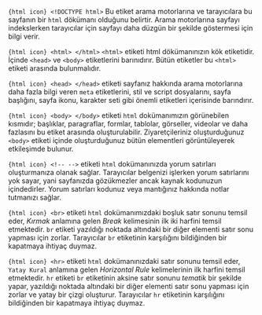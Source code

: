 `{html icon} <!DOCTYPE html>` Bu etiket arama motorlarına ve tarayıcılara bu sayfanın bir `html` dökümanı olduğunu belirtir. Arama motorlarına sayfayı indekslerken tarayıcılar için sayfayı daha düzgün bir şekilde göstermesi için bilgi verir.

`{html icon} <html> </html>` `<html>` etiketi html dökümanınızın kök etiketidir. İçinde `<head>` ve `<body>` etiketlerini barınıdırır. Bütün etiketler bu `<html>` etiketi arasında bulunmalıdır.

`{html icon} <head> </head>` etiketi sayfanız hakkında arama motorlarına daha fazla bilgi veren `meta` etiketlerini, stil ve script dosyalarını, sayfa başlığını, sayfa ikonu, karakter seti gibi önemli etiketleri içerisinde barındırır.

`{html icon} <body> </body>` etiketi `html` dokümanımızın görünebilen kısmıdır; başlıklar, paragraflar, formlar, tablolar, görseller, videolar ve daha fazlasını bu etiket arasında oluşturulabilir. Ziyaretçileriniz oluşturduğunuz `<body>` etiketi içinde oluşturduğunuz bütün elementleri görüntüleyerek etkileşimde bulunur.

`{html icon} <!-- -->` etiketi `html` dokümanınızda yorum satırları oluşturmanıza olanak sağlar. Tarayıcılar belgenizi işlerken yorum satırlarını yok sayar, yani sayfanızda gözükmezler ancak kaynak kodunuzun içindedirler. Yorum satırları kodunuz veya mantığınız hakkında notlar tutmanızı sağlar.  

`{html icon} <br>` etiketi `html` dokümanımızdaki boşluk satır sonunu temsil eder, *Kırmak* anlamına gelen *Break* kelimesinin ilk iki harfini temsil etmektedir. `br` etiketi yazıldığı noktada altındaki bir diğer elementi satır sonu yapması için zorlar. Tarayıcılar `br` etiketinin karşılığını bildiğinden bir kapatmaya ihtiyaç duymaz. 

`{html icon} <hr>` etiketi `html` dokümanınızdaki satır sonunu temsil eder, `Yatay Kural` anlamına gelen *Horizontal Rule* kelimelerinin ilk harfini temsil etmektedir. `hr` etiketi `br` etiketinin aksine satır sonunu *tematik* bir şekilde yapar, yazıldığı noktada altındaki bir diğer elementi satır sonu yapması için zorlar ve yatay bir çizgi oluşturur. Tarayıcılar `hr` etiketinin karşılığını bildiğinden bir kapatmaya ihtiyaç duymaz.